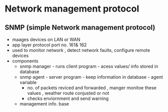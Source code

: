 # Network management protocol
## SNMP (simple Network management protocol)

- maages devices on LAN or WAN
- app layer protocol port no. 161& 162
- used to monitor network , detect network faults, configure remote devices
- components 
	- snmp manager - runs client program - acess values/ info stored in database 
	- snmp agent - server program - keep information in database - agent variable 
		- no. of packets reviced and forwarded , manger monitoe these values , weather route conjusted or not
		- checks enviornment and send warning
	- management info. base